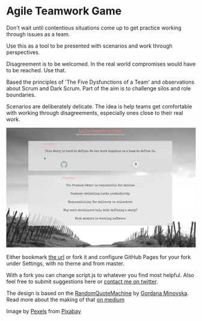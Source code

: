 # Agile Teamwork Game

Don't wait until contentious situations come up to get practice working through issues as a team.

Use this as a tool to be presented with scenarios and work through perspectives.

Disagreement is to be welcomed. In the real world compromises would have to be reached. Use that.

Based the principles of 'The Five Dysfunctions of a Team' and observations about Scrum and Dark Scrum. Part of the aim is to challenge silos and role boundaries.

Scenarios are deliberately delicate. The idea is help teams get comfortable with working through disagreements, especially ones close to their real work.

![Snapshot Image](images/final.jpg)

Either bookmark [the url](https://ryandawsonuk.github.io/AgileTeamworkGame/) or fork it and configure GitHub Pages for your fork under Settings, with no theme and from master.

With a fork you can change script.js to whatever you find most helpful. Also feel free to submit suggestions here or [contact me on twitter](https://twitter.com/ryandawsongb).

The design is based on the [RandomQuoteMachine](https://github.com/gminovska/RandomQuoteMachine) by [Gordana Minovska](https://github.com/gminovska). Read more about the making of that [on medium](https://medium.com/@allsavant/how-i-made-random-quote-machine-dd2933360c95) 

Image by [Pexels](https://pixabay.com/users/Pexels-2286921/?utm_source=link-attribution&amp;utm_medium=referral&amp;utm_campaign=image&amp;utm_content=1835847) from [Pixabay](https://pixabay.com/?utm_source=link-attribution&amp;utm_medium=referral&amp;utm_campaign=image&amp;utm_content=1835847)
